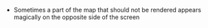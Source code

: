  * Sometimes a part of the map that should not be rendered appears magically on
   the opposite side of the screen
